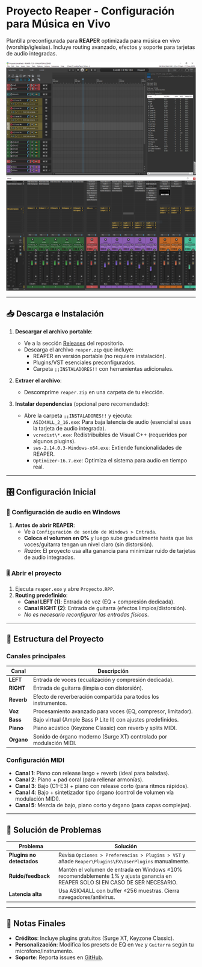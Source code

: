 # Proyecto Reaper - Configuración para Música en Vivo

Plantilla preconfigurada para **REAPER** optimizada para música en vivo (worship/iglesias). Incluye routing avanzado, efectos y soporte para tarjetas de audio integradas.

![screenshot1](https://github.com/llromerorr/control-de-audio-iglesia/blob/87e4ada81bd2e3ff7bbf13c63bfc9442ac19cf7d/screenshots/screenshot1.PNG)
![screenshot1](https://github.com/llromerorr/control-de-audio-iglesia/blob/87e4ada81bd2e3ff7bbf13c63bfc9442ac19cf7d/screenshots/screenshot2.PNG)

---

## 📥 Descarga e Instalación

1. **Descargar el archivo portable**:
   - Ve a la sección [Releases](https://github.com/llromerorr/control-de-audio-iglesia/releases) del repositorio.
   - Descarga el archivo `reaper.zip` que incluye:
     - REAPER en versión portable (no requiere instalación).
     - Plugins/VST esenciales preconfigurados.
     - Carpeta `¡¡INSTALADORES!!` con herramientas adicionales.

2. **Extraer el archivo**:
   - Descomprime `reaper.zip` en una carpeta de tu elección.

3. **Instalar dependencias** (opcional pero recomendado):
   - Abre la carpeta `¡¡INSTALADORES!!` y ejecuta:
     - `ASIO4ALL_2_16.exe`: Para baja latencia de audio (esencial si usas la tarjeta de audio integrada).
     - `vcredist\*.exe`: Redistribuibles de Visual C++ (requeridos por algunos plugins).
     - `sws-2.14.0.3-Windows-x64.exe`: Extiende funcionalidades de REAPER.
     - `Optimizer-16.7.exe`: Optimiza el sistema para audio en tiempo real.

---

## 🎛️ Configuración Inicial

### 🔌 Configuración de audio en Windows
1. **Antes de abrir REAPER**:
   - Ve a `Configuración de sonido de Windows > Entrada`.
   - **Coloca el volumen en 0%** y luego sube gradualmente hasta que las voces/guitarra tengan un nivel claro (sin distorsión).
   - *Razón*: El proyecto usa alta ganancia para minimizar ruido de tarjetas de audio integradas.

### 🎚️ Abrir el proyecto
1. Ejecuta `reaper.exe` y abre `Proyecto.RPP`.
2. **Routing predefinido**:
   - **Canal LEFT (1)**: Entrada de voz (EQ + compresión dedicada).
   - **Canal RIGHT (2)**: Entrada de guitarra (efectos limpios/distorsión).
   - *No es necesario reconfigurar las entradas físicas*.

---

## 🎹 Estructura del Proyecto

### Canales principales
| Canal         | Descripción                                                                 |
|---------------|-----------------------------------------------------------------------------|
| **LEFT**      | Entrada de voces (ecualización y compresión dedicada).                     |
| **RIGHT**     | Entrada de guitarra (limpia o con distorsión).                             |
| **Reverb**    | Efecto de reverberación compartida para todos los instrumentos.            |
| **Voz**       | Procesamiento avanzado para voces (EQ, compresor, limitador).              |
| **Bass**      | Bajo virtual (Ample Bass P Lite II) con ajustes predefinidos.              |
| **Piano**     | Piano acústico (Keyzone Classic) con reverb y splits MIDI.                 |
| **Organo**    | Sonido de órgano moderno (Surge XT) controlado por modulación MIDI.        |

### Configuración MIDI
- **Canal 1**: Piano con release largo + reverb (ideal para baladas).
- **Canal 2**: Piano + pad coral (para rellenar armonías).
- **Canal 3**: Bajo (C1-E3) + piano con release corto (para ritmos rápidos).
- **Canal 4**: Bajo + sintetizador tipo órgano (control de volumen vía modulación MIDI).
- **Canal 5**: Mezcla de bajo, piano corto y órgano (para capas complejas).

---

## 🔧 Solución de Problemas

| Problema               | Solución                                                                 |
|------------------------|--------------------------------------------------------------------------|
| **Plugins no detectados** | Revisa `Opciones > Preferencias > Plugins > VST` y añade `Reaper\Plugins\FX\UserPlugins` manualmente. |
| **Ruido/feedback**      | Mantén el volumen de entrada en Windows ≤10% recomendablemente 1% y ajusta ganancia en REAPER SOLO SI EN CASO DE SER NECESARIO. |
| **Latencia alta**       | Usa ASIO4ALL con buffer ≤256 muestras. Cierra navegadores/antivirus.     |

---

## 📌 Notas Finales
- **Créditos**: Incluye plugins gratuitos (Surge XT, Keyzone Classic).
- **Personalización**: Modifica los presets de EQ en `Voz` y `Guitarra` según tu micrófono/instrumento.
- **Soporte**: Reporta issues en [GitHub](https://github.com/llromerorr/control-de-audio-iglesia).